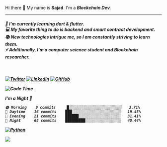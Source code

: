 Hi there 👋
My name is **Sajad**. I'm a <i>**Blockchain Dev**.<i><hr>


<h5>
🌱 I’m currently learning dart & flutter.<br>
💻 My favorite thing to do is backend and smart contract development.<br>
📚 New technologies intrigue me, so I am constantly striving to learn them.<br>
⚡ Additionally, I’m a computer science student and Blockchain researcher.
<h5><br>

  
[![Twitter](https://img.shields.io/badge/Twitter-1DA1F2?style=for-the-badge&logo=twitter&logoColor=white)](https://twitter.com/__Soren)
[![LinkedIn](https://img.shields.io/badge/LinkedIn-0077B5?style=for-the-badge&logo=linkedin&logoColor=white)](https://www.linkedin.com/in/sajad-salehi-528a24231)
[![GitHub](https://img.shields.io/badge/GitHub-100000?style=for-the-badge&logo=github&logoColor=white)](https://github.com/sajad-salehi)
  

<!--START_SECTION:waka-->
![Code Time](http://img.shields.io/badge/Code%20Time-0%20secs-blue)

**I'm a Night 🦉** 

```text
🌞 Morning    9 commits     █░░░░░░░░░░░░░░░░░░░░░░░░   3.71% 
🌆 Daytime    16 commits    ███░░░░░░░░░░░░░░░░░░░░░░   19.45% 
🌃 Evening    21 commits    ██████░░░░░░░░░░░░░░░░░░░   31.41% 
🌙 Night      68 commits    █████████░░░░░░░░░░░░░░░░   48.44%

```
  <!--END_SECTION:waka-->

[![Python](https://img.shields.io/badge/Python-3776AB?style=for-the-badge&logo=python&logoColor=white)]()

<img src="https://imgur.com/rilHVxA.png"/>
